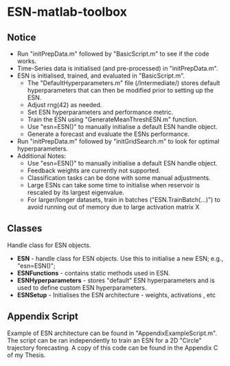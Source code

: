 # ESN-matlab-toolbox

## Notice

* Run "initPrepData.m" followed by "BasicScript.m" to see if the code works.
* Time-Series data is initialised (and pre-processed) in "initPrepData.m".
* ESN is initialised, trained, and evaluated in "BasicScript.m".
	* The "DefaultHyperparameters.m" file (/Intermediate/) stores default hyperparameters that can then be modified prior to setting up the ESN.
	* Adjust rng(42) as needed.
	* Set ESN hyperparameters and performance metric.
	* Train the ESN using "GenerateMeanThreshESN.m" function.
	* Use "esn=ESN()" to manually initialise a default ESN handle object.
	* Generate a forecast and evaluate the ESNs performance.
* Run "initPrepData.m" followed by "initGridSearch.m" to look for optimal hyperparameters.
* Additional Notes:
	*  Use "esn=ESN()" to manually initialise a default ESN handle object.
	* Feedback weights are currently not supported.
	* Classification tasks can be done with some manual adjustments.
	* Large ESNs can take some time to initialise when reservoir is rescaled by its largest eigenvalue.
	* For larger/longer datasets, train in batches ("ESN.TrainBatch(...)") to avoid running out of memory due to large activation matrix X
## Classes
Handle class for ESN objects.
* **ESN** - handle class for ESN objects. Use this to initialise a new ESN; e.g., "esn=ESN()";
* **ESNFunctions** - contains static methods used in ESN.
* **ESNHyperparameters** - stores "default" ESN hyperparameters and is used to define custom ESN hyperparameters.
* **ESNSetup** - Initialises the ESN architecture - weights, activations , etc

## Appendix Script
Example of ESN architecture can be found in "AppendixExampleScript.m". The script can be ran independently to train an ESN for a 2D "Circle" trajectory forecasting. A copy of this code can be found in the Appendix C of my Thesis.
